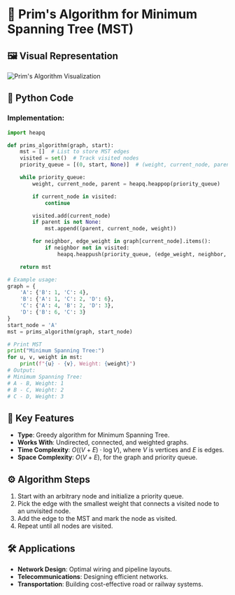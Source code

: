 
# 🌲 Prim's Algorithm for Minimum Spanning Tree (MST)

## 🖼️ Visual Representation

![Prim's Algorithm Visualization](../Resources/Prim-animation.gif)

## 🐍 Python Code
### Implementation:
```python
import heapq

def prims_algorithm(graph, start):
    mst = []  # List to store MST edges
    visited = set()  # Track visited nodes
    priority_queue = [(0, start, None)]  # (weight, current_node, parent)

    while priority_queue:
        weight, current_node, parent = heapq.heappop(priority_queue)

        if current_node in visited:
            continue

        visited.add(current_node)
        if parent is not None:
            mst.append((parent, current_node, weight))

        for neighbor, edge_weight in graph[current_node].items():
            if neighbor not in visited:
                heapq.heappush(priority_queue, (edge_weight, neighbor, current_node))

    return mst

# Example usage:
graph = {
    'A': {'B': 1, 'C': 4},
    'B': {'A': 1, 'C': 2, 'D': 6},
    'C': {'A': 4, 'B': 2, 'D': 3},
    'D': {'B': 6, 'C': 3}
}
start_node = 'A'
mst = prims_algorithm(graph, start_node)

# Print MST
print("Minimum Spanning Tree:")
for u, v, weight in mst:
    print(f"{u} - {v}, Weight: {weight}")
# Output:
# Minimum Spanning Tree:
# A - B, Weight: 1
# B - C, Weight: 2
# C - D, Weight: 3
````

## 🔑 Key Features

* **Type**: Greedy algorithm for Minimum Spanning Tree.
* **Works With**: Undirected, connected, and weighted graphs.
* **Time Complexity**: $O((V + E) \cdot \log V)$, where $V$ is vertices and $E$ is edges.
* **Space Complexity**: $O(V + E)$, for the graph and priority queue.

## ⚙️ Algorithm Steps

1. Start with an arbitrary node and initialize a priority queue.
2. Pick the edge with the smallest weight that connects a visited node to an unvisited node.
3. Add the edge to the MST and mark the node as visited.
4. Repeat until all nodes are visited.

## 🛠️ Applications

* **Network Design**: Optimal wiring and pipeline layouts.
* **Telecommunications**: Designing efficient networks.
* **Transportation**: Building cost-effective road or railway systems.


